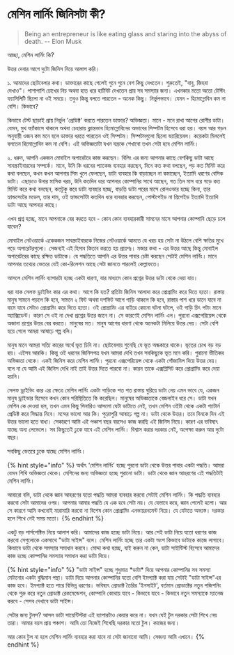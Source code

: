 # মেশিন লার্নিং জিনিসটা কী?

> Being an entrepreneur is like eating glass and staring into the abyss of death.  -- Elon Musk

আচ্ছা, মেশিন লার্নিং কি?

উত্তর দেবার আগে দুটো জিনিস নিয়ে আলাপ করি।

১. আমাদের ছোটবেলার কথা। ডাক্তারের কাছে গেলেই গুনে গুনে বেশ কিছু দেখতেন। শুরুতেই, "বাবু, জিহবা দেখাও"। পাশাপাশি চোখের নিচ অথবা হাত ধরে হার্টবিট দেখতেন প্রায় সব সমস্যার জন্য। এখনকার মতো অতো টেস্টিং ফ্যাসিলিটি ছিলো না ওই সময়ে। তবুও কিন্তু বলতে পারতেন - অনেক কিছু। নির্ভুলভাবে। যেমন - হিমোগ্লোবিন কম না বেশি। কিভাবে?

কিভাবে টেস্ট ছাড়াই প্রায় নির্ভুল 'প্রেডিক্ট' করতে পারতেন ডাক্তার? অভিজ্ঞতা। মানে - মনে রাখা আগের রোগীর ডাটা। যেমন, মুখ ফ্যাঁকাসে থাকলে অথবা চেহারায় ক্লান্তভাব হিমোগ্লোবিনের অভাবের সিম্পটম হিসেবে ধরা হয়। বয়স আর গড়ন অনুযায়ী ওজন কম মনে হলে ডাক্তার ধরতে পারতেন ওই সিম্পটম। সিম্পটমগুলো ছিলো ভ্যারিয়েবল। কয়েকটা মিললেই বলতেন হিমোগ্লোবিন কম না বেশি। এই অভিজ্ঞতাটা যখন যন্ত্রকে শেখাবো তখন সেটা হবে মেশিন লার্নিং। 

২. ধরুন, আপনি একজন মোবাইল অপারেটরে কাজ করছেন। বিলিং এর জন্য আপনার কাছে বেশকিছু ডাটা আছে সাবস্ক্রাইবারদের সম্পর্কে। মানে, উনি কি ধরনের প্যাকেজ ব্যবহার করছেন, দিনে কত কথা বলছেন, গড় কত মিনিট করে কথা বলছেন, কখন কখন আপনার সিম খুলে ফেলছেন, ডাটা ব্যবহার কি বাড়াচ্ছেন না কমাচ্ছেন, ইত্যাদি ধরণের বেসিক ডাটা। এছাড়াও উনার মাসিক খরচ, উনি কতদিন ধরে আপনার কোম্পানির সাথে আছেন, গত তিন মাস ধরে গড়ে কত মিনিট করে কথা বলছেন, কতটুকু করে ডাটা ব্যবহার হচ্ছে, বাড়তি ডাটা পরের মাসে রোলওভার হচ্ছে কিনা, তার হ্যান্ডসেটের মডেল, তার দাম, ওই হ্যান্ডসেটটা কতদিন ধরে ব্যবহার করছেন, পোস্টপেইড না প্রিপেইড ইত্যাদি ইত্যাদি ডাটা আছে আপনার কাছে।

এখন প্রশ্ন হচ্ছে, মানে আপনাকে বের করতে হবে - কোন কোন ব্যবহারকারী সামনের মাসে আপনার কোম্পানি ছেড়ে চলে যাবেন?

মোবাইল নেটওয়ার্কে একেকজন সাবস্ক্রাইবারকে নিজের নেটওয়ার্কে আনতে যে খরচ হয় সেটা না উঠলে বেশি ক্ষতির মুখে পড়ে অপারেটরগুলো। সেজন্যই এই হিসাব কিতাব করতে হয় প্রায়শঃ। মজার কথা - এর উত্তর আছে কিন্তু মোবাইল অপারেটরের কাছে রক্ষিত ডাটাকে। যে পদ্ধতিতে আপনি এর উত্তর পাবার চেষ্টা করছেন সেটাই মেশিন লার্নিং। মানে আপনার তথ্যের ভেতরে যেই কো-রিলেশন আছে সেটা জানতে পারলেই কেল্লাফতে।

 আসলে মেশিন লার্নিং ব্যাপারটা হচ্ছে একটা ধারণা, যার মাধ্যমে কোন প্রশ্নের উত্তর ডাটা থেকে দেয়া যায়।  
  
ধরা যাক সেলফ ড্রাইভিং কার এর কথা। আগে কি হত? প্রতিটা জিনিস আলাদা করে প্রোগ্রামিং করে দিতে হতো। রাস্তায় মানুষ সামনে পড়লে কি হবে, সামনে ২ ফিট অথবা দশফিট আগে গাড়ি থাকলে কি হবে, রাস্তার পাশ ধরে ডানে যাবে না বামে যাবে সেটাও প্রোগ্রামিং করে দিতে হতো। ওই প্রোগ্রামিং এর বাইরে কোনো ঘটনা ঘটলে, ওই গাড়ি চিৎ পটাং মানে অ্যাক্সিডেন্ট। কারণ সে ওই না দেখা প্রশ্নের উত্তর জানে না। সে কারণেই মেশিন লার্নিং এল। পুরনো এক্সপেরিয়েন্স থেকে অজানা প্রশ্নের উত্তর বের করতে। মানুষের মত। মানুষ আগের ধারণা থেকে অনেকটা মিলিয়ে উত্তর দেয়। সেটা বেশি হয়ে গেলে আমরা আষাঢ়ে গল্প বলি।  
  
মানুষ মানে আমরা সত্যি কারের অর্থে ভূত চিনি না। ছোটবেলায় শুনেছি যে ভূত অন্ধকারে থাকে। ভূতের চোখ বড় বড় হয়। এইসব আরকি। কিন্তু ওই ধরনের জিনিসপত্র যখন আমরা দেখি তখন সবকিছুকে ভূত মনে করি। পুরানো ভীতিকর অভিজ্ঞতা থেকে। একই জিনিস করে মেশিন লার্নিং। পুরনো এক্সপেরিয়েন্স থেকে একটা গোঁজামিল দিয়ে উত্তর দেয়। বলে না যে আমি এই জিনিস দেখি নাই তাই উত্তর দিতে পারবো না। কারন তাকে এক্সপ্লিসিট করে প্রোগ্রামিং করে দেয়া হয়নি।  
  
সেলফ ড্রাইভিং কার এর ক্ষেত্রে মেশিন লার্নিং একটা গাড়িকে শত শত রাস্তায় ঘুরিয়ে ডাটা নেয় এমন ভাবে যে, একজন মানুষ ড্রাইভার হিসেবে কখন কোন পরিস্থিতিতে কি করেছিল। মানুষের অভিজ্ঞতাকে বেজলাইন ধরে সে। ডাটা যখন মেশিন কে দেওয়া হল, তখন এমন কিছু সিনারিও আসলো যেটা ডাটাতে নেই, তখন মেশিন ওইটা থেকে একটা প্যাটার্ন প্রেডিক্ট করে সিদ্ধান্ত নিবে। মন্দের ভালো আর কি। পুরোপুরি আষাঢ়ে গল্প না। ডাটা থেকে উত্তর। তবে দিনকে দিন এই উত্তর ভালো হতে বাধ্য। সেকারণে আমি এই পঞ্চাশ বছর বয়সেও কাজ করছি এই জিনিস নিয়ে। কারণ এর ভবিষ্যৎ যাচ্ছে অন্য লেভেলে। সব কিছুতেই ঢুকে যাবে এই মেশিন লার্নিং। বিশ্বাস করার দরকার নেই, অপেক্ষা করুন আর দুটো বছর।  
  
সবকিছু ভেতরে ঢুকে যাচ্ছে মেশিন লার্নিং।

{% hint style="info" %}
অর্থাৎ ‘মেশিন লার্নিং’ হচ্ছে পুরনো ডাটা থেকে উত্তর পাবার একটা পদ্ধতি। আমরা যেমন শিখি অভিজ্ঞতা থেকে। মেশিনের জন্য অভিজ্ঞতা হচ্ছে পুরানো ডাটা। ডাটা থেকে জ্ঞান আহরণের এই পদ্ধতিটাই মেশিন লার্নিং।

আবারো বলি, ডাটা থেকে জ্ঞান আহরণের যতো পদ্ধতি আমরা ব্যবহার করবো সেটাই মেশিন লার্নিং। কি পদ্ধতি ব্যবহার করবো সেটা আমাদের ওপর। আপনার আমার পদ্ধতি যে এক হবে সেটা নয়। যে যেভাবে করে, জ্ঞান পেলেই হলো। আর সে কারণে আমি কখনোই মারামারি করবো না বিশেষ কোন প্রোগ্রামিং এনভায়রনমেন্ট নিয়ে। যে যেটাতে অভ্যস্ত। দরকার হলে শিখে নেই সময় মতো। 
{% endhint %}

একটু বড় পার্সপেক্টিভ নিয়ে আলাপ করি। আমাদের কাজ হচ্ছে ডাটা নিয়ে। আর সেই ডাটা নিয়ে যতো ধরণের কাজ করবো সেগুলোকে একসাথে "ডাটা সাইন্স" বলে। মেশিন লার্নিং হচ্ছে তার একটা অংশ কিভাবে ডাটাকে কাজে লাগাবে। কিভাবে ডাটা থেকে সমস্যার সমাধান করবে। মোদ্দা কথা হচ্ছে, যাই করুন না কেন, ডাটা সাইন্টিস্ট হিসেবে আমাদের কাজ হচ্ছে কোম্পানির সমস্যার সমাধান করা ডাটা দিয়ে। 

{% hint style="info" %}
"ডাটা সাইন্স" হচ্ছে শুধুমাত্র \*ডাটা\* দিয়ে আপনার কোম্পানির সব সমস্যা মেটানোর একটা বুদ্ধিমান পন্থা। ডাটা দিয়ে আপনার কোম্পানির যতো বেশি ইমপ্যাক্ট করা যায় সেটাই "ডাটা সাইন্স"এর কাজ হবে। ইমপ্যাক্ট হতে পারে বিভিন্ন ধরণের। ভবিষ্যৎ প্রোডাক্ট তৈরির 'ইনসাইট', বর্তমান প্রোডাক্টের নতুন পজিশনিং থেকে শুরু করে নতুন প্রোডাক্ট রেকমেন্ডেশন, কোম্পানি কোথায় যাবে - কিভাবে যাবে - কিভাবে নতুন সমস্যাকে ম্যানেজ করবে - সেসব দেখাবে ডাটা সাইন্স। 

সেটার জন্য টুলস? আসল ডাটা সায়েন্টিস্টরা এই ব্যাপারটাও কেয়ার করে না। যখন যেই টুল দরকার সেটা শিখে নেয় তারা। আমার বয়স প্রায় পঞ্চাশ। আমি তো নিজেই শিখেছি দরকার মতো টুল। কাজের জন্য। 

আর কোন টুল না হলে মেশিন লার্নিং ব্যবহার করা যাবে না সেটা জানাবো আমি। সেজন্য আমি এখানে। 
{% endhint %}

